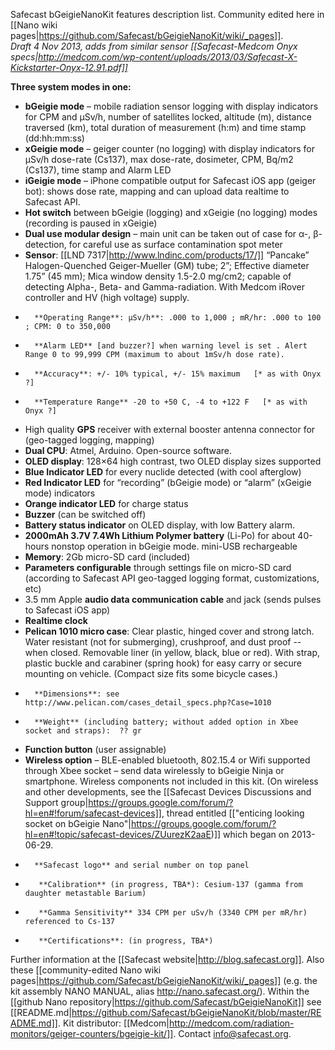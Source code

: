 Safecast bGeigieNanoKit features description list. Community edited here in [[Nano wiki pages|https://github.com/Safecast/bGeigieNanoKit/wiki/_pages]].  
*Draft 4 Nov 2013, adds from similar sensor [[Safecast-Medcom Onyx specs|http://medcom.com/wp-content/uploads/2013/03/Safecast-X-Kickstarter-Onyx-12.91.pdf]]*

**Three system modes in one:**
*	**bGeigie mode** – mobile radiation sensor logging with display indicators for CPM and µSv/h, number of satellites locked, altitude (m), distance traversed (km), total duration of measurement (h:m) and time stamp (dd:hh:mm:ss)
*	**xGeigie mode** – geiger counter (no logging) with display indicators for µSv/h dose-rate (Cs137), max dose-rate, dosimeter, CPM, Bq/m2 (Cs137), time stamp and Alarm LED
*	**iGeigie mode** – iPhone compatible output for Safecast iOS app (geiger bot): shows dose rate, mapping and can upload data realtime to Safecast API.
*	**Hot switch** between bGeigie (logging) and xGeigie (no logging) modes (recording is paused in xGeigie)
*	**Dual use modular design** – main unit can be taken out of case for α-, β-detection, for careful use as surface contamination spot meter
*	**Sensor**:  [[LND 7317|http://www.lndinc.com/products/17/]] “Pancake” Halogen-Quenched Geiger-Mueller (GM) tube; 2”; Effective diameter 1.75” (45 mm); Mica window density 1.5-2.0 mg/cm2; capable of detecting Alpha-, Beta- and Gamma-radiation. With Medcom iRover controller and HV (high voltage) supply.
*       **Operating Range**: μSv/h**: .000 to 1,000 ; mR/hr: .000 to 100 ; CPM: 0 to 350,000 
*       **Alarm LED** [and buzzer?] when warning level is set . Alert Range 0 to 99,999 CPM (maximum to about 1mSv/h dose rate).   
*       **Accuracy**: +/- 10% typical, +/- 15% maximum   [* as with Onyx ?]  
*       **Temperature Range** -20 to +50 C, -4 to +122 F   [* as with Onyx ?] 
*	High quality **GPS** receiver with external booster antenna connector for (geo-tagged logging, mapping)
*	**Dual CPU**: Atmel, Arduino. Open-source software.
*	**OLED display**: 128×64 high contrast, two OLED display sizes supported
*	**Blue Indicator LED** for every nuclide detected (with cool afterglow)
*	**Red Indicator LED** for “recording” (bGeigie mode) or “alarm” (xGeigie mode) indicators
*	**Orange indicator LED** for charge status
*	**Buzzer** (can be switched off)
*	**Battery status indicator** on OLED display, with low Battery alarm.
*	**2000mAh 3.7V 7.4Wh Lithium Polymer battery** (Li-Po) for about 40-hours nonstop operation in bGeigie mode. mini-USB rechargeable
*	**Memory**: 2Gb micro-SD card  (included)
*	**Parameters configurable** through settings file on micro-SD card (according to Safecast API geo-tagged logging format, customizations, etc)
*	 3.5 mm Apple **audio data communication cable** and jack (sends pulses to Safecast iOS app)
*	 **Realtime clock**
*	**Pelican 1010 micro case**:  Clear plastic, hinged cover and strong latch. Water resistant (not for submerging), crushproof, and dust proof -- when closed. Removable liner (in yellow, black, blue or red). With strap, plastic buckle and carabiner (spring hook) for easy carry or secure mounting on vehicle. (Compact size fits some bicycle cases.) 
*       **Dimensions**: see http://www.pelican.com/cases_detail_specs.php?Case=1010 
*       **Weight** (including battery; without added option in Xbee socket and straps):  ?? gr
*	**Function button** (user assignable)
*	**Wireless option** – BLE-enabled bluetooth, 802.15.4 or Wifi supported through Xbee socket – send data wirelessly to bGeigie Ninja or smartphone. Wireless components not included in this kit. (On wireless and other developments, see the [[Safecast Devices Discussions and Support group|https://groups.google.com/forum/?hl=en#!forum/safecast-devices]], thread entitled [["enticing looking socket on bGeigie Nano"|https://groups.google.com/forum/?hl=en#!topic/safecast-devices/ZUurezK2aaE)]] which began on 2013-06-29.  
*       **Safecast logo** and serial number on top panel
*        **Calibration** (in progress, TBA*): Cesium-137 (gamma from daughter metastable Barium) 
*        **Gamma Sensitivity** 334 CPM per uSv/h (3340 CPM per mR/hr) referenced to Cs-137
*        **Certifications**: (in progress, TBA*) 


Further information at the [[Safecast website|http://blog.safecast.org]]. Also these [[community-edited Nano wiki pages|https://github.com/Safecast/bGeigieNanoKit/wiki/_pages]] (e.g. the kit assembly NANO MANUAL, alias http://nano.safecast.org/). Within the [[github Nano repository|https://github.com/Safecast/bGeigieNanoKit]] see [[README.md|https://github.com/Safecast/bGeigieNanoKit/blob/master/README.md]]. Kit distributor: [[Medcom|http://medcom.com/radiation-monitors/geiger-counters/bgeigie-kit/]]. Contact info@safecast.org.

